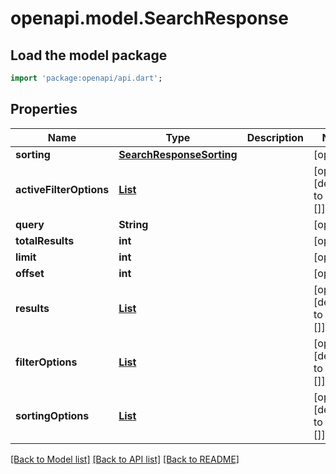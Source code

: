 # openapi.model.SearchResponse

## Load the model package
```dart
import 'package:openapi/api.dart';
```

## Properties
Name | Type | Description | Notes
------------ | ------------- | ------------- | -------------
**sorting** | [**SearchResponseSorting**](SearchResponseSorting.md) |  | [optional] 
**activeFilterOptions** | [**List<SearchResponseActiveFilterOptionsInner>**](SearchResponseActiveFilterOptionsInner.md) |  | [optional] [default to const []]
**query** | **String** |  | [optional] 
**totalResults** | **int** |  | [optional] 
**limit** | **int** |  | [optional] 
**offset** | **int** |  | [optional] 
**results** | [**List<SearchResponseResultsInner>**](SearchResponseResultsInner.md) |  | [optional] [default to const []]
**filterOptions** | [**List<SearchResponseFilterOptionsInner>**](SearchResponseFilterOptionsInner.md) |  | [optional] [default to const []]
**sortingOptions** | [**List<SearchResponseSortingOptionsInner>**](SearchResponseSortingOptionsInner.md) |  | [optional] [default to const []]

[[Back to Model list]](../README.md#documentation-for-models) [[Back to API list]](../README.md#documentation-for-api-endpoints) [[Back to README]](../README.md)



